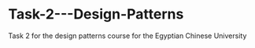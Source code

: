# Task-2---Design-Patterns
Task 2 for the design patterns course for the Egyptian Chinese University 
